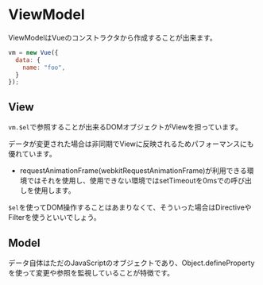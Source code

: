 # ViewModel

ViewModelはVueのコンストラクタから作成することが出来ます。

```javascript
vm = new Vue({
  data: {
    name: "foo",
  }
});
```

## View

`vm.$el`で参照することが出来るDOMオブジェクトがViewを担っています。

データが変更された場合は非同期でViewに反映されるためパフォーマンスにも優れています。

* requestAnimationFrame(webkitRequestAnimationFrame)が利用できる環境ではそれを使用し、使用できない環境ではsetTimeoutを0msでの呼び出しを使用します。

`$el`を使ってDOM操作することはあまりなくて、そういった場合はDirectiveやFilterを使うといいでしょう。

## Model

データ自体はただのJavaScriptのオブジェクトであり、Object.definePropertyを使って変更や参照を監視していることが特徴です。

